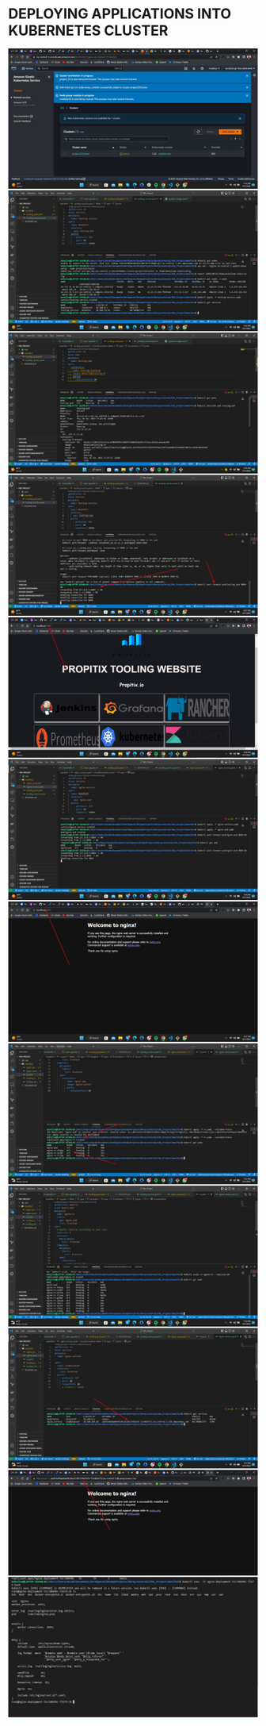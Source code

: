 # DEPLOYING APPLICATIONS INTO KUBERNETES CLUSTER

![](./img/1.cluster_setup.jpg)
![](./img/2.tooling-service.jpg)
![](./img/3.tooling-pod.jpg)
![](./img/4.tooling-port-forward.jpg)
![](./img/5.tooling-site.jpg)
![](./img/6.nginx-setup.jpg)
![](./img/7.nginx.jpg)
![](./img/8.replicas.jpg)
![](./img/9.replication.jpg)
![](./img/10.lb.jpg)
![](./img/11.lb-access.jpg)
![](./img/12.nginx.jpg)